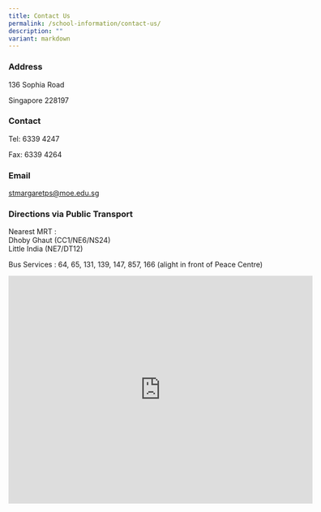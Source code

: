 ```yaml
---
title: Contact Us
permalink: /school-information/contact-us/
description: ""
variant: markdown
---
```

### Address

136 Sophia Road

Singapore 228197

  

### Contact

Tel: 6339 4247

Fax: 6339 4264

  

### Email

stmargaretps@moe.edu.sg

  

### Directions via Public Transport

Nearest MRT : 
<br>Dhoby Ghaut (CC1/NE6/NS24)
<br>Little India (NE7/DT12)

Bus Services : 64, 65, 131, 139, 147, 857, 166 (alight in front of Peace Centre)

<iframe loading="lazy" allowfullscreen="" style="border:0;" height="450" width="600" src="https://www.google.com/maps/embed?pb=!1m18!1m12!1m3!1d3988.785465372537!2d103.84310357310046!3d1.303737361726228!2m3!1f0!2f0!3f0!3m2!1i1024!2i768!4f13.1!3m3!1m2!1s0x31da190225a6abd3%3A0x7a7e531272e6e459!2s136%20Sophia%20Rd%2C%20Singapore%20228197!5e0!3m2!1sen!2ssg!4v1733117012486!5m2!1sen!2ssg"></iframe>